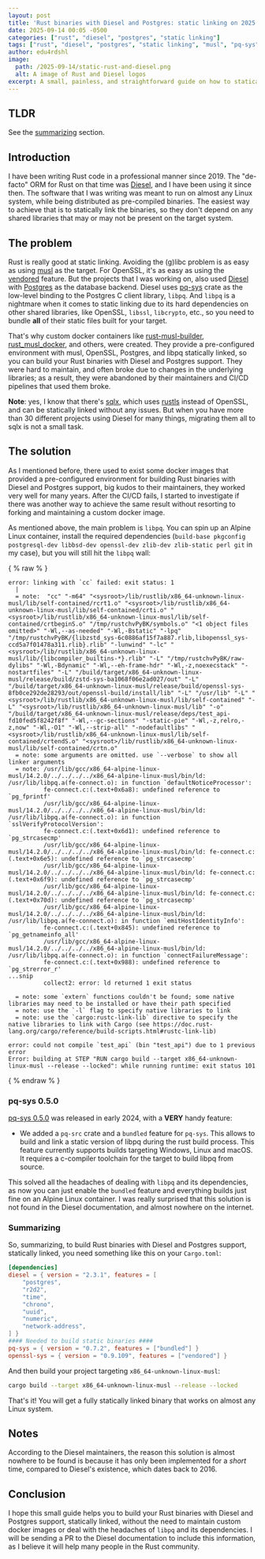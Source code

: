 ```yaml
---
layout: post
title: 'Rust binaries with Diesel and Postgres: static linking on 2025'
date: 2025-09-14 00:05 -0500
categories: ["rust", "diesel", "postgres", "static linking"]
tags: ["rust", "diesel", "postgres", "static linking", "musl", "pq-sys"]
author: edu4rdshl
image:
  path: /2025-09-14/static-rust-and-diesel.png
  alt: A image of Rust and Diesel logos
excerpt: A small, painless, and straightforward guide on how to statically link Rust binaries that use Diesel and Postgres
---
```

## TLDR

See the [summarizing](#summarizing) section.

## Introduction

I have been writing Rust code in a professional manner since 2019. The "de-facto" ORM for Rust on that time was [Diesel](https://diesel.rs/), and I have been using it since then. The software that I was writing was meant to run on almost any Linux system, while being distributed as pre-compiled binaries. The easiest way to achieve that is to statically link the binaries, so they don't depend on any shared libraries that may or may not be present on the target system.

## The problem

Rust is really good at static linking. Avoiding the (g)libc problem is as easy as using [musl](https://musl.libc.org/) as the target. For OpenSSL, it's as easy as using the [vendored](https://docs.rs/openssl/latest/openssl/#vendored) feature. But the projects that I was working on, also used [Diesel](https://diesel.rs/) with [Postgres](https://www.postgresql.org/) as the database backend. Diesel uses [pq-sys](https://crates.io/crates/pq-sys) crate as the low-level binding to the Postgres C client library, `libpq`. And `libpq` is a nightmare when it comes to static linking due to its hard dependencies on other shared libraries, like OpenSSL, `libssl`, `libcrypto`, etc., so you need to bundle **all** of their static files built for your target.

That's why custom docker containers like [rust-musl-builder](https://github.com/emk/rust-musl-builder), [rust_musl_docker](https://gitlab.com/rust_musl_docker/image), and others, were created. They provide a pre-configured environment with musl, OpenSSL, Postgres, and libpq statically linked, so you can build your Rust binaries with Diesel and Postgres support. They were hard to maintain, and often broke due to changes in the underlying libraries; as a result, they were abandoned by their maintainers and CI/CD pipelines that used them broke.

**Note**: yes, I know that there's [sqlx](https://crates.io/crates/sqlx), which uses [rustls](https://crates.io/crates/rustls) instead of OpenSSL, and can be statically linked without any issues. But when you have more than 30 different projects using Diesel for many things, migrating them all to sqlx is not a small task.

## The solution

As I mentioned before, there used to exist some docker images that provided a pre-configured environment for building Rust binaries with Diesel and Postgres support, big kudos to their maintainers, they worked very well for many years. After the CI/CD fails, I started to investigate if there was another way to achieve the same result without resorting to forking and maintaining a custom docker image.

As mentioned above, the main problem is `libpq`. You can spin up an Alpine Linux container, install the required dependencies (`build-base pkgconfig postgresql-dev libbsd-dev openssl-dev zlib-dev zlib-static perl git` in my case), but you will still hit the `libpq` wall:

{ % raw % }
```
error: linking with `cc` failed: exit status: 1
  |
  = note:  "cc" "-m64" "<sysroot>/lib/rustlib/x86_64-unknown-linux-musl/lib/self-contained/rcrt1.o" "<sysroot>/lib/rustlib/x86_64-unknown-linux-musl/lib/self-contained/crti.o" "<sysroot>/lib/rustlib/x86_64-unknown-linux-musl/lib/self-contained/crtbeginS.o" "/tmp/rustchvPyBK/symbols.o" "<1 object files omitted>" "-Wl,--as-needed" "-Wl,-Bstatic" "-lpq" "/tmp/rustchvPyBK/{libzstd_sys-6c0886af15f7a887.rlib,libopenssl_sys-ccd5a7f01478a311.rlib}.rlib" "-lunwind" "-lc" "<sysroot>/lib/rustlib/x86_64-unknown-linux-musl/lib/{libcompiler_builtins-*}.rlib" "-L" "/tmp/rustchvPyBK/raw-dylibs" "-Wl,-Bdynamic" "-Wl,--eh-frame-hdr" "-Wl,-z,noexecstack" "-nostartfiles" "-L" "/build/target/x86_64-unknown-linux-musl/release/build/zstd-sys-ba1068f06e2ad027/out" "-L" "/build/target/x86_64-unknown-linux-musl/release/build/openssl-sys-8fb0ce292de28293/out/openssl-build/install/lib" "-L" "/usr/lib" "-L" "<sysroot>/lib/rustlib/x86_64-unknown-linux-musl/lib/self-contained" "-L" "<sysroot>/lib/rustlib/x86_64-unknown-linux-musl/lib" "-o" "/build/target/x86_64-unknown-linux-musl/release/deps/test_api-fd10fed5f8242f8f" "-Wl,--gc-sections" "-static-pie" "-Wl,-z,relro,-z,now" "-Wl,-O1" "-Wl,--strip-all" "-nodefaultlibs" "<sysroot>/lib/rustlib/x86_64-unknown-linux-musl/lib/self-contained/crtendS.o" "<sysroot>/lib/rustlib/x86_64-unknown-linux-musl/lib/self-contained/crtn.o"
  = note: some arguments are omitted. use `--verbose` to show all linker arguments
  = note: /usr/lib/gcc/x86_64-alpine-linux-musl/14.2.0/../../../../x86_64-alpine-linux-musl/bin/ld: /usr/lib/libpq.a(fe-connect.o): in function `defaultNoticeProcessor':
          fe-connect.c:(.text+0x6a8): undefined reference to `pg_fprintf'
          /usr/lib/gcc/x86_64-alpine-linux-musl/14.2.0/../../../../x86_64-alpine-linux-musl/bin/ld: /usr/lib/libpq.a(fe-connect.o): in function `sslVerifyProtocolVersion':
          fe-connect.c:(.text+0x6d1): undefined reference to `pg_strcasecmp'
          /usr/lib/gcc/x86_64-alpine-linux-musl/14.2.0/../../../../x86_64-alpine-linux-musl/bin/ld: fe-connect.c:(.text+0x6e5): undefined reference to `pg_strcasecmp'
          /usr/lib/gcc/x86_64-alpine-linux-musl/14.2.0/../../../../x86_64-alpine-linux-musl/bin/ld: fe-connect.c:(.text+0x6f9): undefined reference to `pg_strcasecmp'
          /usr/lib/gcc/x86_64-alpine-linux-musl/14.2.0/../../../../x86_64-alpine-linux-musl/bin/ld: fe-connect.c:(.text+0x70d): undefined reference to `pg_strcasecmp'
          /usr/lib/gcc/x86_64-alpine-linux-musl/14.2.0/../../../../x86_64-alpine-linux-musl/bin/ld: /usr/lib/libpq.a(fe-connect.o): in function `emitHostIdentityInfo':
          fe-connect.c:(.text+0x845): undefined reference to `pg_getnameinfo_all'
          /usr/lib/gcc/x86_64-alpine-linux-musl/14.2.0/../../../../x86_64-alpine-linux-musl/bin/ld: /usr/lib/libpq.a(fe-connect.o): in function `connectFailureMessage':
          fe-connect.c:(.text+0x988): undefined reference to `pg_strerror_r'
...snip
          collect2: error: ld returned 1 exit status
          
  = note: some `extern` functions couldn't be found; some native libraries may need to be installed or have their path specified
  = note: use the `-l` flag to specify native libraries to link
  = note: use the `cargo:rustc-link-lib` directive to specify the native libraries to link with Cargo (see https://doc.rust-lang.org/cargo/reference/build-scripts.html#rustc-link-lib)

error: could not compile `test_api` (bin "test_api") due to 1 previous error
Error: building at STEP "RUN cargo build --target x86_64-unknown-linux-musl --release --locked": while running runtime: exit status 101
```
{ % endraw % }

### pq-sys 0.5.0

[pq-sys 0.5.0](https://github.com/sgrif/pq-sys/releases/tag/v0.5.0) was released in early 2024, with a **VERY** handy feature:

- We added a `pq-src` crate and a `bundled` feature for `pq-sys`. This allows to build and link a static version of libpq during the rust build process. This feature currently supports builds targeting Windows, Linux and macOS. It requires a c-compiler toolchain for the target to build libpq from source.

This solved all the headaches of dealing with `libpq` and its dependencies, as now you can just enable the `bundled` feature and everything builds just fine on an Alpine Linux container. I was really surprised that this solution is not found in the Diesel documentation, and almost nowhere on the internet.

### Summarizing

So, summarizing, to build Rust binaries with Diesel and Postgres support, statically linked, you need something like this on your `Cargo.toml`:

```toml
[dependencies]
diesel = { version = "2.3.1", features = [
    "postgres",
    "r2d2",
    "time",
    "chrono",
    "uuid",
    "numeric",
    "network-address",
] }
#### Needed to build static binaries ####
pq-sys = { version = "0.7.2", features = ["bundled"] }
openssl-sys = { version = "0.9.109", features = ["vendored"] }
```

And then build your project targeting `x86_64-unknown-linux-musl`:

```sh
cargo build --target x86_64-unknown-linux-musl --release --locked
```

That's it! You will get a fully statically linked binary that works on almost any Linux system.

## Notes

According to the Diesel maintainers, the reason this solution is almost nowhere to be found is because it has only been implemented for a _short_ time, compared to Diesel's existence, which dates back to 2016.

## Conclusion

I hope this small guide helps you to build your Rust binaries with Diesel and Postgres support, statically linked, without the need to maintain custom docker images or deal with the headaches of `libpq` and its dependencies. I will be sending a PR to the Diesel documentation to include this information, as I believe it will help many people in the Rust community.